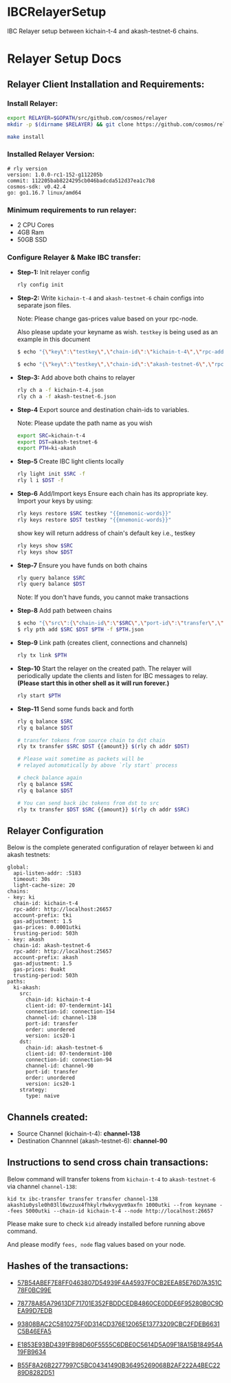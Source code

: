 # IBCRelayerSetup
IBC Relayer setup between kichain-t-4 and akash-testnet-6 chains.

# Relayer Setup Docs

## Relayer Client Installation and Requirements:
### Install Relayer: 
```sh
export RELAYER=$GOPATH/src/github.com/cosmos/relayer
mkdir -p $(dirname $RELAYER) && git clone https://github.com/cosmos/relayer $RELAYER && cd $RELAYER

make install
```

### Installed Relayer Version:
```
# rly version
version: 1.0.0-rc1-152-g112205b
commit: 112205bab8224295cb046badcda512d37ea1c7b8
cosmos-sdk: v0.42.4
go: go1.16.7 linux/amd64
```

### Minimum requirements to run relayer:
* 2 CPU Cores
* 4GB Ram
* 50GB SSD

### Configure Relayer & Make IBC transfer:
- **Step-1:** Init relayer config

    ```sh
    rly config init
    ```

- **Step-2:** Write `kichain-t-4` and `akash-testnet-6` chain configs into separate json files.

    Note: Please change gas-prices value based on your rpc-node.

    Also please update your keyname as wish. `testkey` is being used as an example in this document

    ```sh
    $ echo "{\"key\":\"testkey\",\"chain-id\":\"kichain-t-4\",\"rpc-addr\":\"http://localhost:26657\",\"account-prefix\":\"tki\",\"gas-adjustment\":1.5,\"gas-prices\":\"0.001utki\",\"trusting-period\":\"503h\"}" > kichain-t-4.json

    $ echo "{\"key\":\"testkey\",\"chain-id\":\"akash-testnet-6\",\"rpc-addr\":\"http://localhost:25657\",\"account-prefix\":\"akash\",\"gas-adjustment\":1.5,\"gas-prices\":\"0.0025uakt\",\"trusting-period\":\"503h\"}" > akash-testnet-6.json
    ```
- **Step-3:** Add above both chains to relayer
    ```sh
    rly ch a -f kichain-t-4.json
    rly ch a -f akash-testnet-6.json
    ```
- **Step-4** Export source and destination chain-ids to variables.

    Note: Please update the path name as you wish
    ```sh
    export SRC=kichain-t-4
    export DST=akash-testnet-6
    export PTH=ki-akash
    ```
- **Step-5** Create IBC light clients locally
    ```sh
    rly light init $SRC -f 
    rly l i $DST -f
    ```
- **Step-6** Add/Import keys
Ensure each chain has its appropriate key. Import your keys by using:
    ```sh
    rly keys restore $SRC testkey "{{mnemonic-words}}"
    rly keys restore $DST testkey "{{mnemonic-words}}"
    ```
    show key will return address of chain's default key i.e., testkey
    ```sh
    rly keys show $SRC
    rly keys show $DST
    ```

- **Step-7** Ensure you have funds on both chains
    ```sh
    rly query balance $SRC
    rly query balance $DST
    ```

    Note: If you don't have funds, you cannot make transactions

- **Step-8** Add path between chains
    ```sh
    $ echo "{\"src\":{\"chain-id\":\"$SRC\",\"port-id\":\"transfer\",\"order\":\"unordered\",\"version\":\"ics20-1\"},\"dst\":{\"chain-id\":\"$DST\",\"port-id\":\"transfer\",\"order\":\"unordered\",\"version\":\"ics20-1\"},\"strategy\":{\"type\":\"naive\"}}" > $PTH.json
    $ rly pth add $SRC $DST $PTH -f $PTH.json
    ```

- **Step-9** Link path (creates client, connections and channels)
    ```sh
    rly tx link $PTH
    ```

- **Step-10** Start the relayer on the created path. The relayer will periodically update the clients and listen for IBC messages to relay. **(Please start this in other shell as it will run forever.)**
    ```sh
    rly start $PTH
    ```

- **Step-11** Send some funds back and forth
    ```sh
    rly q balance $SRC
    rly q balance $DST

    # transfer tokens from source chain to dst chain
    rly tx transfer $SRC $DST {{amount}} $(rly ch addr $DST)
    
    # Please wait sometime as packets will be 
    # relayed automatically by above `rly start` process
    
    # check balance again
    rly q balance $SRC
    rly q balance $DST    

    # You can send back ibc tokens from dst to src
    rly tx transfer $DST $SRC {{amount}} $(rly ch addr $SRC)
    ```    

## Relayer Configuration

Below is the complete generated configuration of relayer between ki and akash testnets:

```
global:
  api-listen-addr: :5183
  timeout: 30s
  light-cache-size: 20
chains:
- key: ki
  chain-id: kichain-t-4
  rpc-addr: http://localhost:26657
  account-prefix: tki
  gas-adjustment: 1.5
  gas-prices: 0.0001utki
  trusting-period: 503h
- key: akash
  chain-id: akash-testnet-6
  rpc-addr: http://localhost:25657
  account-prefix: akash
  gas-adjustment: 1.5
  gas-prices: 0uakt
  trusting-period: 503h
paths:
  ki-akash:
    src:
      chain-id: kichain-t-4
      client-id: 07-tendermint-141
      connection-id: connection-154
      channel-id: channel-138
      port-id: transfer
      order: unordered
      version: ics20-1
    dst:
      chain-id: akash-testnet-6
      client-id: 07-tendermint-100
      connection-id: connection-94
      channel-id: channel-90
      port-id: transfer
      order: unordered
      version: ics20-1
    strategy:
      type: naive
```

## Channels created:

* Source Channel (kichain-t-4): **channel-138**
* Destination Channnel (akash-testnet-6):  **channel-90**

## Instructions to send cross chain transactions:

Below command will transfer tokens from `kichain-t-4` to `akash-testnet-6` via channel `channel-138`:

```shell=
kid tx ibc-transfer transfer transfer channel-138 akash1u0ysle0h03ll6wzzux4fhkylrhwkvygvm9axfn 1000utki --from keyname --fees 5000utki --chain-id kichain-t-4 --node http://localhost:26657
```

Please make sure to check `kid` already installed before running above command.

And please modify `fees, node` flag values based on your node.

## Hashes of the transactions:

* [57B54ABEF7E8FF0463807D54939F4A45937F0CB2EEA85E76D7A351C78F0BC99E](https://api-challenge.blockchain.ki/txs/57B54ABEF7E8FF0463807D54939F4A45937F0CB2EEA85E76D7A351C78F0BC99E)
    
* [78778A85A79613DF71701E352FBDDCEDB4860CE0DDE6F95280B0C9DEA99D7EDB](https://api-challenge.blockchain.ki/txs/78778A85A79613DF71701E352FBDDCEDB4860CE0DDE6F95280B0C9DEA99D7EDB)
    
* [93808BAC2C5810275F0D314CD376E12065E13773209CBC2FDEB6631C5B46EFA5](https://api-challenge.blockchain.ki/txs/93808BAC2C5810275F0D314CD376E12065E13773209CBC2FDEB6631C5B46EFA5)
    
* [E1853E93BD4391FB98D60F5555C6DBE0C5614D5A09F18A15B184954A19FB9634](https://api-challenge.blockchain.ki/txs/E1853E93BD4391FB98D60F5555C6DBE0C5614D5A09F18A15B184954A19FB9634)
    
* [B55F8A26B2277997C5BC04341490B36495269068B2AF222A4BEC2289D8282D51](https://api-challenge.blockchain.ki/txs/B55F8A26B2277997C5BC04341490B36495269068B2AF222A4BEC2289D8282D51)
